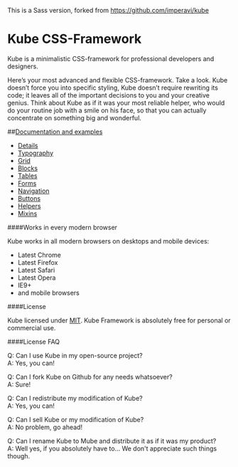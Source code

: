 This is a Sass version, forked from https://github.com/imperavi/kube

Kube CSS-Framework
====

Kube is a minimalistic CSS-framework for professional developers and designers.

Here’s your most advanced and flexible CSS-framework. Take a look. Kube doesn’t force you into specific styling, Kube doesn’t require rewriting its code; it leaves all of the important decisions to you and your creative genius. Think about Kube as if it was your most reliable helper, who would do your routine job with a smile on his face, so that you can actually concentrate on something big and wonderful.

##[Documentation and examples](http://imperavi.com/kube/)

- [Details](http://imperavi.com/kube/)
- [Typography](http://imperavi.com/kube/typography/)
- [Grid](http://imperavi.com/kube/grid/)
- [Blocks](http://imperavi.com/kube/blocks/)
- [Tables](http://imperavi.com/kube/tables/)
- [Forms](http://imperavi.com/kube/forms/)
- [Navigation](http://imperavi.com/kube/navigation/)
- [Buttons](http://imperavi.com/kube/buttons/)
- [Helpers](http://imperavi.com/kube/helpers/)
- [Mixins](http://imperavi.com/kube/mixins/)

####Works in every modern browser

Kube works in all modern browsers on desktops and mobile devices:

- Latest Chrome
- Latest Firefox
- Latest Safari
- Latest Opera
- IE9+
- and mobile browsers

####License

Kube licensed under [MIT](http://opensource.org/licenses/MIT). Kube Framework is absolutely free for personal or commercial use.

####License FAQ

Q: Can I use Kube in my open-source project?<br>
A: Yes, you can!

Q: Can I fork Kube on Github for any needs whatsoever?<br>
A: Sure!

Q: Can I redistribute my modification of Kube?<br>
A: Yes, you can!

Q: Can I sell Kube or my modification of Kube?<br>
A: No problem, go ahead!

Q: Can I rename Kube to Mube and distribute it as if it was my product?<br>
A: Well yes, if you absolutely have to… We don't appreciate such things though.